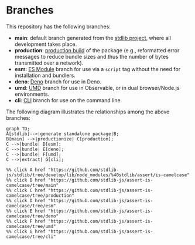 <!--

@license Apache-2.0

Copyright (c) 2023 The Stdlib Authors.

Licensed under the Apache License, Version 2.0 (the "License");
you may not use this file except in compliance with the License.
You may obtain a copy of the License at

    http://www.apache.org/licenses/LICENSE-2.0

Unless required by applicable law or agreed to in writing, software
distributed under the License is distributed on an "AS IS" BASIS,
WITHOUT WARRANTIES OR CONDITIONS OF ANY KIND, either express or implied.
See the License for the specific language governing permissions and
limitations under the License.

-->

# Branches

This repository has the following branches:

-   **main**: default branch generated from the [stdlib project][stdlib-url], where all development takes place.
-   **production**: [production build][production-url] of the package (e.g., reformatted error messages to reduce bundle sizes and thus the number of bytes transmitted over a network).
-   **esm**: [ES Module][esm-url] branch for use via a `script` tag without the need for installation and bundlers.
-   **deno**: [Deno][deno-url] branch for use in Deno.
-   **umd**: [UMD][umd-url] branch for use in Observable, or in dual browser/Node.js environments.
-   **cli**: [CLI][cli-url] branch for use on the command line.

The following diagram illustrates the relationships among the above branches:

```mermaid
graph TD;
A[stdlib]-->|generate standalone package|B;
B[main] -->|productionize| C[production];
C -->|bundle| D[esm];
C -->|bundle| E[deno];
C -->|bundle| F[umd];
C -->|extract| G[cli];

%% click A href "https://github.com/stdlib-js/stdlib/tree/develop/lib/node_modules/%40stdlib/assert/is-camelcase"
%% click B href "https://github.com/stdlib-js/assert-is-camelcase/tree/main"
%% click C href "https://github.com/stdlib-js/assert-is-camelcase/tree/production"
%% click D href "https://github.com/stdlib-js/assert-is-camelcase/tree/esm"
%% click E href "https://github.com/stdlib-js/assert-is-camelcase/tree/deno"
%% click F href "https://github.com/stdlib-js/assert-is-camelcase/tree/umd"
%% click G href "https://github.com/stdlib-js/assert-is-camelcase/tree/cli"
```

[stdlib-url]: https://github.com/stdlib-js/stdlib/tree/develop/lib/node_modules/%40stdlib/assert/is-camelcase
[production-url]: https://github.com/stdlib-js/assert-is-camelcase/tree/production
[deno-url]: https://github.com/stdlib-js/assert-is-camelcase/tree/deno
[umd-url]: https://github.com/stdlib-js/assert-is-camelcase/tree/umd
[esm-url]: https://github.com/stdlib-js/assert-is-camelcase/tree/esm
[cli-url]: https://github.com/stdlib-js/assert-is-camelcase/tree/cli